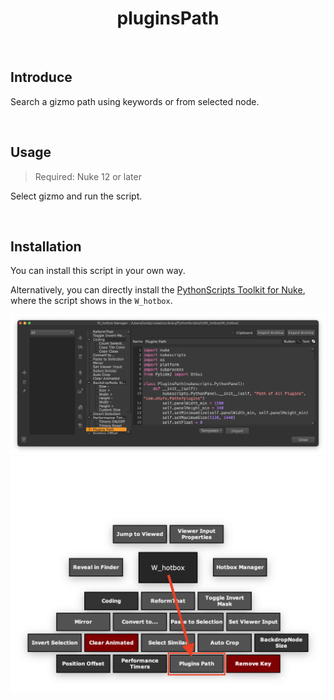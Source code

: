 <h1 align='center'>
  pluginsPath
</h1>

<br />

## Introduce
Search a gizmo path using keywords or from selected node.

<br />

## Usage
> Required: Nuke 12 or later

Select gizmo and run the script.

<br />

## Installation
You can install this script in your own way.

Alternatively, you can directly install the [PythonScripts Toolkit for Nuke](https://github.com/isLundy/Nuke-PythonScripts-Toolkit.git), where the script shows in the `W_hotbox`.

![usage 01](./images/usage_01.png)
![usage 02](./images/usage_02.png)
